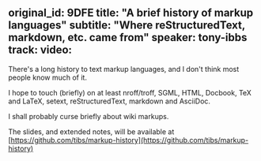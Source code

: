 original_id: 9DFE
title: "A brief history of markup languages"
subtitle: "Where reStructuredText, markdown, etc. came from"
speaker: tony-ibbs
track: 
video:
---
There's a long history to text markup languages, and I don't think most people know much of it.

I hope to touch (briefly) on at least nroff/troff, SGML, HTML, Docbook, TeX and LaTeX, setext, reStructuredText, markdown and AsciiDoc.

I shall probably curse briefly about wiki markups.

The slides, and extended notes, will be available at
[https://github.com/tibs/markup-history](https://github.com/tibs/markup-history)
